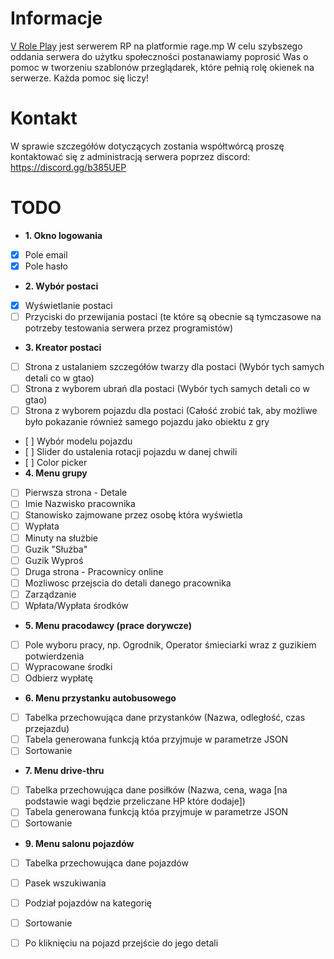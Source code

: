 # Informacje
[V Role Play](https://v-rp.pl) jest serwerem RP na platformie rage.mp W celu szybszego oddania serwera do użytku społeczności postanawiamy poprosić Was o pomoc w tworzeniu szablonów przeglądarek, które pełnią rolę okienek na serwerze. Każda pomoc się liczy!

# Kontakt
W sprawie szczegółów dotyczących zostania współtwórcą proszę kontaktować się z administracją serwera poprzez discord: https://discord.gg/b385UEP

# TODO
- **1. Okno logowania**
- [X] Pole email
- [X] Pole hasło
- **2. Wybór postaci**
- [x] Wyświetlanie postaci
- [ ] Przyciski do przewijania postaci (te które są obecnie są tymczasowe na potrzeby testowania serwera przez programistów)
- **3. Kreator postaci**
- [ ] Strona z ustalaniem szczegółów twarzy dla postaci (Wybór tych samych detali co w gtao)
- [ ] Strona z wyborem ubrań dla postaci (Wybór tych samych detali co w gtao)
- [ ] Strona z wyborem pojazdu dla postaci (Całość zrobić tak, aby możliwe było pokazanie również samego pojazdu jako obiektu z gry
-    [ ] Wybór modelu pojazdu
-    [ ] Slider do ustalenia rotacji pojazdu w danej chwili
-    [ ] Color picker
- **4. Menu grupy**
- [ ] Pierwsza strona - Detale
-   [ ] Imie Nazwisko pracownika
-   [ ] Stanowisko zajmowane przez osobę która wyświetla
-   [ ] Wypłata
-   [ ] Minuty na służbie
-   [ ] Guzik "Służba"
-   [ ] Guzik Wyproś
- [ ] Druga strona - Pracownicy online
-   [ ] Mozliwosc przejscia do detali danego pracownika
- [ ] Zarządzanie
-   [ ] Wpłata/Wypłata środków
- **5. Menu pracodawcy (prace dorywcze)**
- [ ] Pole wyboru pracy, np. Ogrodnik, Operator śmieciarki wraz z guzikiem potwierdzenia
- [ ] Wypracowane środki
- [ ] Odbierz wypłatę
- **6. Menu przystanku autobusowego**
- [ ] Tabelka przechowująca dane przystanków (Nazwa, odległość, czas przejazdu)
- [ ] Tabela generowana funkcją któa przyjmuje w parametrze JSON
- [ ] Sortowanie
- **7. Menu drive-thru**
- [ ] Tabelka przechowująca dane posiłków (Nazwa, cena, waga [na podstawie wagi będzie przeliczane HP które dodaje])
- [ ] Tabela generowana funkcją któa przyjmuje w parametrze JSON
- [ ] Sortowanie
- **9. Menu salonu pojazdów**
- [ ] Tabelka przechowująca dane pojazdów 
- [ ] Pasek wszukiwania
- [ ] Podział pojazdów na kategorię
- [ ] Sortowanie
- [ ] Po kliknięciu na pojazd przejście do jego detali

